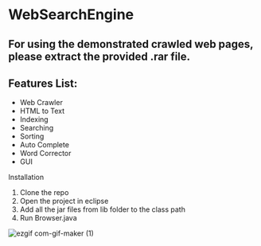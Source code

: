 # WebSearchEngine
## For using the demonstrated crawled web pages, please extract the provided .rar file.

## Features List:
* Web Crawler
* HTML to Text
* Indexing
* Searching
* Sorting
* Auto Complete
* Word Corrector
* GUI

Installation
1. Clone the repo 
2. Open the project in eclipse
3. Add all the jar files from lib folder to the class path
4. Run Browser.java


![ezgif com-gif-maker (1)](https://user-images.githubusercontent.com/92114607/144052660-885338a9-e1f2-45a8-bd79-ecc9c7b7aa86.gif)